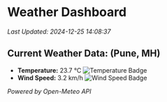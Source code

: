 
# Weather Dashboard

_Last Updated: 2024-12-25 14:08:37_

## Current Weather Data: (Pune, MH)
- **Temperature:** 23.7 °C ![Temperature Badge](https://img.shields.io/badge/Temperature-Medium%20Temp-green)
- **Wind Speed:** 3.2 km/h ![Wind Speed Badge](https://img.shields.io/badge/Wind%20Speed-Low%20Wind-blue)

*Powered by Open-Meteo API*
